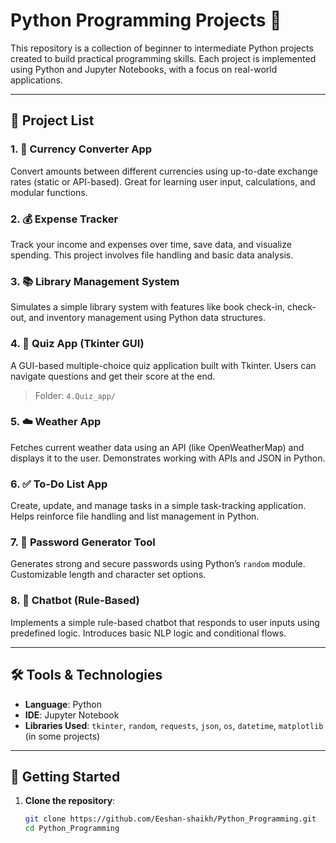 # Python Programming Projects 🐍

This repository is a collection of beginner to intermediate Python projects created to build practical programming skills. Each project is implemented using Python and Jupyter Notebooks, with a focus on real-world applications.

---

## 📁 Project List

### 1. 💱 Currency Converter App
Convert amounts between different currencies using up-to-date exchange rates (static or API-based). Great for learning user input, calculations, and modular functions.

### 2. 💰 Expense Tracker
Track your income and expenses over time, save data, and visualize spending. This project involves file handling and basic data analysis.

### 3. 📚 Library Management System
Simulates a simple library system with features like book check-in, check-out, and inventory management using Python data structures.

### 4. 🧠 Quiz App (Tkinter GUI)
A GUI-based multiple-choice quiz application built with Tkinter. Users can navigate questions and get their score at the end.
> Folder: `4.Quiz_app/`

### 5. ☁️ Weather App
Fetches current weather data using an API (like OpenWeatherMap) and displays it to the user. Demonstrates working with APIs and JSON in Python.

### 6. ✅ To-Do List App
Create, update, and manage tasks in a simple task-tracking application. Helps reinforce file handling and list management in Python.

### 7. 🔐 Password Generator Tool
Generates strong and secure passwords using Python’s `random` module. Customizable length and character set options.

### 8. 💬 Chatbot (Rule-Based)
Implements a simple rule-based chatbot that responds to user inputs using predefined logic. Introduces basic NLP logic and conditional flows.

---

## 🛠️ Tools & Technologies

- **Language**: Python 
- **IDE**: Jupyter Notebook
- **Libraries Used**: `tkinter`, `random`, `requests`, `json`, `os`, `datetime`, `matplotlib` (in some projects)

---

## 🚀 Getting Started

1. **Clone the repository**:
   ```bash
   git clone https://github.com/Eeshan-shaikh/Python_Programming.git
   cd Python_Programming
